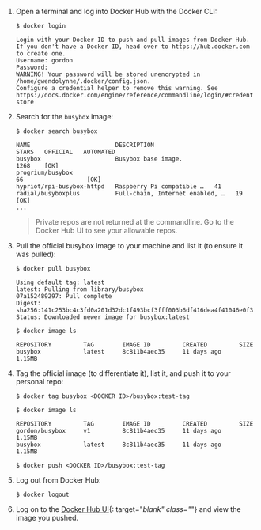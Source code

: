 1.  Open a terminal and log into Docker Hub with the Docker CLI:

    ```
    $ docker login

    Login with your Docker ID to push and pull images from Docker Hub. If you don't have a Docker ID, head over to https://hub.docker.com to create one.
    Username: gordon
    Password:
    WARNING! Your password will be stored unencrypted in /home/gwendolynne/.docker/config.json.
    Configure a credential helper to remove this warning. See
    https://docs.docker.com/engine/reference/commandline/login/#credentials-store
    ```

2. Search for the `busybox` image:

    ```
    $ docker search busybox

    NAME                        DESCRIPTION                            STARS   OFFICIAL   AUTOMATED
    busybox                     Busybox base image.                    1268    [OK]
    progrium/busybox                                                   66                  [OK]
    hypriot/rpi-busybox-httpd   Raspberry Pi compatible …   41
    radial/busyboxplus          Full-chain, Internet enabled, …   19                       [OK]
    ...
    ```

    > Private repos are not returned at the commandline. Go to the Docker Hub UI
    > to see your allowable repos.

3. Pull the official busybox image to your machine and list it (to ensure it was
   pulled):

    ```
    $ docker pull busybox

    Using default tag: latest
    latest: Pulling from library/busybox
    07a152489297: Pull complete
    Digest: sha256:141c253bc4c3fd0a201d32dc1f493bcf3fff003b6df416dea4f41046e0f37d47
    Status: Downloaded newer image for busybox:latest

    $ docker image ls

    REPOSITORY         TAG        IMAGE ID         CREATED         SIZE
    busybox            latest     8c811b4aec35     11 days ago     1.15MB

    ```

4. Tag the official image (to differentiate it), list it, and push it to your
   personal repo:

    ```
    $ docker tag busybox <DOCKER ID>/busybox:test-tag

    $ docker image ls

    REPOSITORY         TAG        IMAGE ID         CREATED         SIZE
    gordon/busybox     v1         8c811b4aec35     11 days ago     1.15MB
    busybox            latest     8c811b4aec35     11 days ago     1.15MB

    $ docker push <DOCKER ID>/busybox:test-tag
    ```

5. Log out from Docker Hub:

    ```
    $ docker logout
    ```

6. Log on to the [Docker Hub UI](https://hub.docker.com){: target="_blank" class="_"} and view the image you
   pushed.
